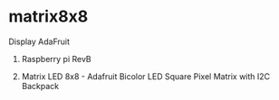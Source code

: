 matrix8x8
=========

Display AdaFruit

1) Raspberry pi RevB

2) Matrix LED 8x8 - Adafruit Bicolor LED Square Pixel Matrix with I2C Backpack


